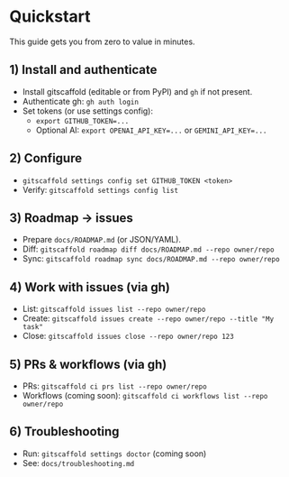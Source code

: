 # Quickstart

This guide gets you from zero to value in minutes.

## 1) Install and authenticate
- Install gitscaffold (editable or from PyPI) and `gh` if not present.
- Authenticate gh: `gh auth login`
- Set tokens (or use settings config):
  - `export GITHUB_TOKEN=...`
  - Optional AI: `export OPENAI_API_KEY=...` or `GEMINI_API_KEY=...`

## 2) Configure
- `gitscaffold settings config set GITHUB_TOKEN <token>`
- Verify: `gitscaffold settings config list`

## 3) Roadmap → issues
- Prepare `docs/ROADMAP.md` (or JSON/YAML).
- Diff: `gitscaffold roadmap diff docs/ROADMAP.md --repo owner/repo`
- Sync: `gitscaffold roadmap sync docs/ROADMAP.md --repo owner/repo`

## 4) Work with issues (via gh)
- List: `gitscaffold issues list --repo owner/repo`
- Create: `gitscaffold issues create --repo owner/repo --title "My task"`
- Close: `gitscaffold issues close --repo owner/repo 123`

## 5) PRs & workflows (via gh)
- PRs: `gitscaffold ci prs list --repo owner/repo`
- Workflows (coming soon): `gitscaffold ci workflows list --repo owner/repo`

## 6) Troubleshooting
- Run: `gitscaffold settings doctor` (coming soon)
- See: `docs/troubleshooting.md`
